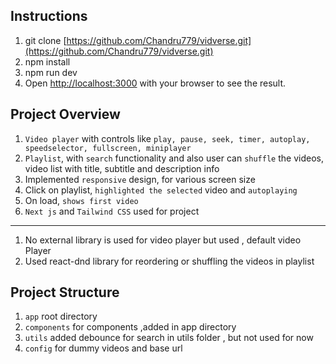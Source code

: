 ## Instructions

1. git clone [https://github.com/Chandru779/vidverse.git](https://github.com/Chandru779/vidverse.git) 
2. npm install
3. npm run dev
4. Open [http://localhost:3000](http://localhost:3000) with your browser to see the result.

## Project Overview

1. `Video player` with controls like `play, pause, seek, timer, autoplay, speedselector, fullscreen, miniplayer`
2. `Playlist`, with `search` functionality and also user can `shuffle` the videos, video list with title, subtitle and description info
3. Implemented  `responsive` design, for various screen size
4. Click on playlist, `highlighted the selected` video and `autoplaying`
5. On load, `shows first video`
6. `Next js` and `Tailwind CSS` used for project

------------------------------------------------

1. No external library is used for video player but used , default video Player
2. Used react-dnd library for reordering or shuffling the videos in playlist

## Project Structure

1. `app` root directory
2. `components` for components ,added in app directory
3. `utils` added debounce for search in utils folder , but not used for now
4. `config` for dummy videos and base url
